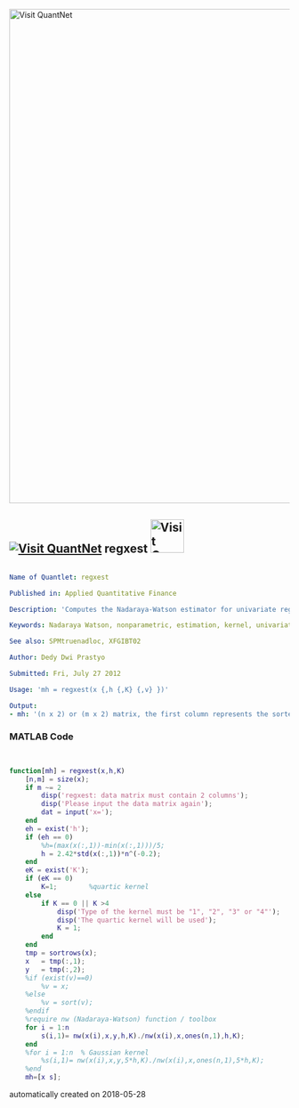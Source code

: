 [<img src="https://github.com/QuantLet/Styleguide-and-FAQ/blob/master/pictures/banner.png" width="888" alt="Visit QuantNet">](http://quantlet.de/)

## [<img src="https://github.com/QuantLet/Styleguide-and-FAQ/blob/master/pictures/qloqo.png" alt="Visit QuantNet">](http://quantlet.de/) **regxest** [<img src="https://github.com/QuantLet/Styleguide-and-FAQ/blob/master/pictures/QN2.png" width="60" alt="Visit QuantNet 2.0">](http://quantlet.de/)

```yaml

Name of Quantlet: regxest

Published in: Applied Quantitative Finance

Description: 'Computes the Nadaraya-Watson estimator for univariate regression. Required by XFGIBT02.m and XFGIBT03.m.'

Keywords: Nadaraya Watson, nonparametric, estimation, kernel, univariate

See also: SPMtruenadloc, XFGIBT02

Author: Dedy Dwi Prastyo

Submitted: Fri, July 27 2012 

Usage: 'mh = regxest(x {,h {,K} {,v} })'

Output: 
- mh: '(n x 2) or (m x 2) matrix, the first column represents the sorted first column of x or the sorted v and the second column contains the regression estimate on the values of the first column.'
```

### MATLAB Code
```matlab


function[mh] = regxest(x,h,K)
    [n,m] = size(x);
    if m ~= 2
        disp('regxest: data matrix must contain 2 columns');
        disp('Please input the data matrix again');
        dat = input('x=');
    end
    eh = exist('h');
    if (eh == 0)
        %h=(max(x(:,1))-min(x(:,1)))/5;
        h = 2.42*std(x(:,1))*n^(-0.2);
    end
    eK = exist('K');
    if (eK == 0)
        K=1;        %quartic kernel
    else
        if K == 0 || K >4
            disp('Type of the kernel must be "1", "2", "3" or "4"');
            disp('The quartic kernel will be used');
            K = 1;
        end  
    end
    tmp = sortrows(x);
    x   = tmp(:,1);
    y   = tmp(:,2);
    %if (exist(v)==0)
        %v = x;
    %else
        %v = sort(v);
    %endif
    %require nw (Nadaraya-Watson) function / toolbox
    for i = 1:n  
        s(i,1)= nw(x(i),x,y,h,K)./nw(x(i),x,ones(n,1),h,K);
    end
    %for i = 1:n  % Gaussian kernel
        %s(i,1)= nw(x(i),x,y,5*h,K)./nw(x(i),x,ones(n,1),5*h,K);
    %end
    mh=[x s];
```

automatically created on 2018-05-28